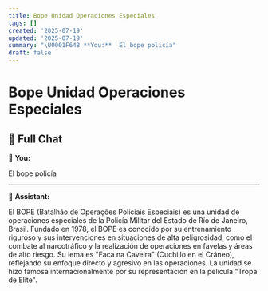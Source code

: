 ```yaml
---
title: Bope Unidad Operaciones Especiales
tags: []
created: '2025-07-19'
updated: '2025-07-19'
summary: "\U0001F64B **You:**  El bope policía"
draft: false
---
```


# Bope Unidad Operaciones Especiales

## 🧠 Full Chat

🙋 **You:**

El bope policía

---

🤖 **Assistant:**

El BOPE (Batalhão de Operações Policiais Especiais) es una unidad de operaciones especiales de la Policía Militar del Estado de Río de Janeiro, Brasil. Fundado en 1978, el BOPE es conocido por su entrenamiento riguroso y sus intervenciones en situaciones de alta peligrosidad, como el combate al narcotráfico y la realización de operaciones en favelas y áreas de alto riesgo. Su lema es "Faca na Caveira" (Cuchillo en el Cráneo), reflejando su enfoque directo y agresivo en las operaciones. La unidad se hizo famosa internacionalmente por su representación en la película "Tropa de Elite".